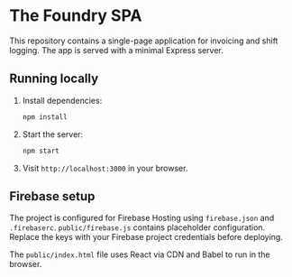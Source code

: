 # The Foundry SPA

This repository contains a single-page application for invoicing and shift logging. The app is served with a minimal Express server.

## Running locally

1. Install dependencies:
   ```bash
   npm install
   ```
2. Start the server:
   ```bash
   npm start
   ```
3. Visit `http://localhost:3000` in your browser.

## Firebase setup

The project is configured for Firebase Hosting using `firebase.json` and `.firebaserc`.
`public/firebase.js` contains placeholder configuration. Replace the keys with your
Firebase project credentials before deploying.

The `public/index.html` file uses React via CDN and Babel to run in the browser.
